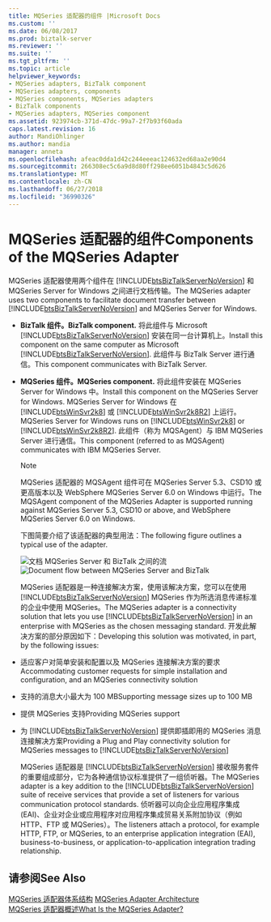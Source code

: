 ```yaml
---
title: MQSeries 适配器的组件 |Microsoft Docs
ms.custom: ''
ms.date: 06/08/2017
ms.prod: biztalk-server
ms.reviewer: ''
ms.suite: ''
ms.tgt_pltfrm: ''
ms.topic: article
helpviewer_keywords:
- MQSeries adapters, BizTalk component
- MQSeries adapters, components
- MQSeries components, MQSeries adapters
- BizTalk components
- MQSeries adapters, MQSeries component
ms.assetid: 923974cb-371d-47dc-99a7-2f7b93f60ada
caps.latest.revision: 16
author: MandiOhlinger
ms.author: mandia
manager: anneta
ms.openlocfilehash: afeac0dda1d42c244eeeac124632ed68aa2e90d4
ms.sourcegitcommit: 266308ec5c6a9d8d80ff298ee6051b4843c5d626
ms.translationtype: MT
ms.contentlocale: zh-CN
ms.lasthandoff: 06/27/2018
ms.locfileid: "36990326"
---
```

# <a name="components-of-the-mqseries-adapter"></a><span data-ttu-id="3c440-102">MQSeries 适配器的组件</span><span class="sxs-lookup"><span data-stu-id="3c440-102">Components of the MQSeries Adapter</span></span>
<span data-ttu-id="3c440-103">MQSeries 适配器使用两个组件在 [!INCLUDE[btsBizTalkServerNoVersion](../includes/btsbiztalkservernoversion-md.md)] 和 MQSeries Server for Windows 之间进行文档传输。</span><span class="sxs-lookup"><span data-stu-id="3c440-103">The MQSeries adapter uses two components to facilitate document transfer between [!INCLUDE[btsBizTalkServerNoVersion](../includes/btsbiztalkservernoversion-md.md)] and MQSeries Server for Windows.</span></span>  
  
- <span data-ttu-id="3c440-104">**BizTalk 组件。**</span><span class="sxs-lookup"><span data-stu-id="3c440-104">**BizTalk component.**</span></span> <span data-ttu-id="3c440-105">将此组件与 Microsoft [!INCLUDE[btsBizTalkServerNoVersion](../includes/btsbiztalkservernoversion-md.md)] 安装在同一台计算机上。</span><span class="sxs-lookup"><span data-stu-id="3c440-105">Install this component on the same computer as Microsoft [!INCLUDE[btsBizTalkServerNoVersion](../includes/btsbiztalkservernoversion-md.md)].</span></span> <span data-ttu-id="3c440-106">此组件与 BizTalk Server 进行通信。</span><span class="sxs-lookup"><span data-stu-id="3c440-106">This component communicates with BizTalk Server.</span></span>  
  
- <span data-ttu-id="3c440-107">**MQSeries 组件。**</span><span class="sxs-lookup"><span data-stu-id="3c440-107">**MQSeries component.**</span></span> <span data-ttu-id="3c440-108">将此组件安装在 MQSeries Server for Windows 中。</span><span class="sxs-lookup"><span data-stu-id="3c440-108">Install this component on the MQSeries Server for Windows.</span></span> <span data-ttu-id="3c440-109">MQSeries Server for Windows 在 [!INCLUDE[btsWinSvr2k8](../includes/btswinsvr2k8-md.md)] 或 [!INCLUDE[btsWinSvr2k8R2](../includes/btswinsvr2k8r2-md.md)] 上运行。</span><span class="sxs-lookup"><span data-stu-id="3c440-109">MQSeries Server for Windows runs on [!INCLUDE[btsWinSvr2k8](../includes/btswinsvr2k8-md.md)] or [!INCLUDE[btsWinSvr2k8R2](../includes/btswinsvr2k8r2-md.md)].</span></span> <span data-ttu-id="3c440-110">此组件（称为 MQSAgent）与 IBM MQSeries Server 进行通信。</span><span class="sxs-lookup"><span data-stu-id="3c440-110">This component (referred to as MQSAgent) communicates with IBM MQSeries Server.</span></span>  
  
  > [!NOTE]
  >  <span data-ttu-id="3c440-111">MQSeries 适配器的 MQSAgent 组件可在 MQSeries Server 5.3、CSD10 或更高版本以及 WebSphere MQSeries Server 6.0 on Windows 中运行。</span><span class="sxs-lookup"><span data-stu-id="3c440-111">The MQSAgent component of the MQSeries Adapter is supported running against MQSeries Server 5.3, CSD10 or above, and WebSphere MQSeries Server 6.0 on Windows.</span></span>  
  
  <span data-ttu-id="3c440-112">下图简要介绍了该适配器的典型用法：</span><span class="sxs-lookup"><span data-stu-id="3c440-112">The following figure outlines a typical use of the adapter.</span></span>  
  
  <span data-ttu-id="3c440-113">![文档 MQSeries Server 和 BizTalk 之间的流](../core/media/bts-dev-mqadapterflow.gif "BTS_Dev_MQAdapterFlow")</span><span class="sxs-lookup"><span data-stu-id="3c440-113">![Document flow between MQSeries Server and BizTalk](../core/media/bts-dev-mqadapterflow.gif "BTS_Dev_MQAdapterFlow")</span></span>  
  
  <span data-ttu-id="3c440-114">MQSeries 适配器是一种连接解决方案，使用该解决方案，您可以在使用 [!INCLUDE[btsBizTalkServerNoVersion](../includes/btsbiztalkservernoversion-md.md)] MQSeries 作为所选消息传递标准的企业中使用 MQSeries。</span><span class="sxs-lookup"><span data-stu-id="3c440-114">The MQSeries adapter is a connectivity solution that lets you use [!INCLUDE[btsBizTalkServerNoVersion](../includes/btsbiztalkservernoversion-md.md)] in an enterprise with MQSeries as the chosen messaging standard.</span></span> <span data-ttu-id="3c440-115">开发此解决方案的部分原因如下：</span><span class="sxs-lookup"><span data-stu-id="3c440-115">Developing this solution was motivated, in part, by the following issues:</span></span>  
  
- <span data-ttu-id="3c440-116">适应客户对简单安装和配置以及 MQSeries 连接解决方案的要求</span><span class="sxs-lookup"><span data-stu-id="3c440-116">Accommodating customer requests for simple installation and configuration, and an MQSeries connectivity solution</span></span>  
  
- <span data-ttu-id="3c440-117">支持的消息大小最大为 100 MB</span><span class="sxs-lookup"><span data-stu-id="3c440-117">Supporting message sizes up to 100 MB</span></span>  
  
- <span data-ttu-id="3c440-118">提供 MQSeries 支持</span><span class="sxs-lookup"><span data-stu-id="3c440-118">Providing MQSeries support</span></span>  
  
- <span data-ttu-id="3c440-119">为 [!INCLUDE[btsBizTalkServerNoVersion](../includes/btsbiztalkservernoversion-md.md)] 提供即插即用的 MQSeries 消息连接解决方案</span><span class="sxs-lookup"><span data-stu-id="3c440-119">Providing a Plug and Play connectivity solution for MQSeries messages to [!INCLUDE[btsBizTalkServerNoVersion](../includes/btsbiztalkservernoversion-md.md)]</span></span>  
  
  <span data-ttu-id="3c440-120">MQSeries 适配器是 [!INCLUDE[btsBizTalkServerNoVersion](../includes/btsbiztalkservernoversion-md.md)] 接收服务套件的重要组成部分，它为各种通信协议标准提供了一组侦听器。</span><span class="sxs-lookup"><span data-stu-id="3c440-120">The MQSeries adapter is a key addition to the [!INCLUDE[btsBizTalkServerNoVersion](../includes/btsbiztalkservernoversion-md.md)] suite of receive services that provide a set of listeners for various communication protocol standards.</span></span> <span data-ttu-id="3c440-121">侦听器可以向企业应用程序集成 (EAI)、企业对企业或应用程序对应用程序集成贸易关系附加协议（例如 HTTP、FTP 或 MQSeries）。</span><span class="sxs-lookup"><span data-stu-id="3c440-121">The listeners attach a protocol, for example HTTP, FTP, or MQSeries, to an enterprise application integration (EAI), business-to-business, or application-to-application integration trading relationship.</span></span>  
  
## <a name="see-also"></a><span data-ttu-id="3c440-122">请参阅</span><span class="sxs-lookup"><span data-stu-id="3c440-122">See Also</span></span>  
 <span data-ttu-id="3c440-123">[MQSeries 适配器体系结构](../core/mqseries-adapter-architecture.md) </span><span class="sxs-lookup"><span data-stu-id="3c440-123">[MQSeries Adapter Architecture](../core/mqseries-adapter-architecture.md) </span></span>  
 [<span data-ttu-id="3c440-124">MQSeries 适配器概述</span><span class="sxs-lookup"><span data-stu-id="3c440-124">What Is the MQSeries Adapter?</span></span>](../core/what-is-the-mqseries-adapter.md)